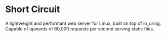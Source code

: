 # Short Circuit
A lightweight and performant web server for Linux, built on top of io_uring. Capable of upwards of 60,000 requests per second serving static files.
